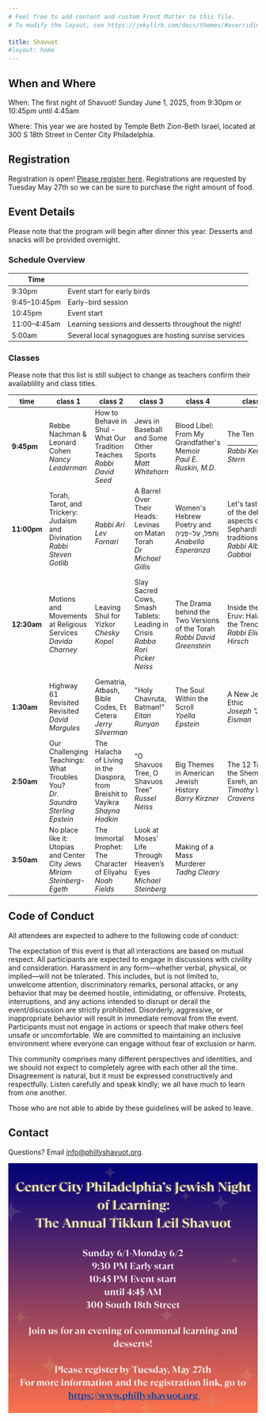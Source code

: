 ```yaml
---
# Feel free to add content and custom Front Matter to this file.
# To modify the layout, see https://jekyllrb.com/docs/themes/#overriding-theme-defaults

title: Shavuot
#layout: home
---
```

## When and Where

When: The first night of Shavuot! Sunday June 1, 2025, from 9:30pm or 10:45pm until 4:45am

Where: This year we are hosted by Temple Beth Zion-Beth Israel, located at 300 S 18th Street in Center City Philadelphia.

<!-- ## Teach a class

Please [fill out this form](https://docs.google.com/forms/d/e/1FAIpQLScaJVatAmHkbXbdUBrcw-O8eOnPXadLSMF0_53cpvGhvi4xTw/viewform?usp=sharing) to propose a class to teach overnight. The deadline to submit a proposal is Friday May 9.-->

## Registration

Registration is open! [Please register here](https://templebethzionbethisrael.shulcloud.com/form/Center_City_Tikkun_Leil_Shavuot_2025). Registrations are requested by Tuesday May 27th so we can be sure to purchase the right amount of food.

## Event Details

Please note that the program will begin after dinner this year. Desserts and snacks will be provided overnight.

### Schedule Overview

| Time |  |
|---|---|
| 9:30pm | Event start for early birds |
| 9:45–10:45pm | Early-bird session |
| 10:45pm | Event start |
| 11:00–4:45am | Learning sessions and desserts throughout the night! |
| 5:00am | Several local synagogues are hosting sunrise services |

### Classes

Please note that this list is still subject to change as teachers confirm their availablility and class titles.

| time | class 1 | class 2 | class 3 | class 4 | class 5 | class 6 |
|-|-|-|-|-|-|-|
| **9:45pm**  | Rebbe Nachman & Leonard Cohen <br/>*Nancy Leaderman*                               | How to Behave in Shul - What Our Tradition Teaches <br/>*Rabbi David Seed*           | Jews in Baseball and Some Other Sports <br/>*Matt Whitehorn*                      | Blood Libel: From My Grandfather's Memoir  <br/>*Paul E. Ruskin, M.D.*        | The Ten \_________________  <br/>*Rabbi Kenneth Stern*                                          | |
| **11:00pm** | Torah, Tarot, and Trickery: Judaism and Divination <br/>*Rabbi Steven Gotlib*      | <br/>*Rabbi Ari Lev Fornari*                                     | A Barrel Over Their Heads: Levinas on Matan Torah <br/>*Dr Michael Gillis*        | Women's Hebrew Poetry and וַתִּפֹּל, עַל-פָּנֶיהָ  <br/>*Anabella Esperanza*            | Let's taste some of the delicious aspects of the Sephardi traditions <br/>*Rabbi Albert Gabbai* | &nbsp;<br/>*Rabbanit Dasi Fruchter*                                               |
| **12:30am** | Motions and Movements at Religious Services <br/>*Davida Charney*                  | Leaving Shul for Yizkor  <br/>*Chesky Kopel*                                         | Slay Sacred Cows, Smash Tablets: Leading in Crisis <br/>*Rabba Rori Picker Neiss* | The Drama behind the Two Versions of the Torah  <br/>*Rabbi David Greenstein* | Inside the City Eruv: Halacha in the Trenches <br/>*Rabbi Eliezer Hirsch*                       | The Baal Shem Tov’s Amud HaTefilah <br/>*Rabbi Mónica Gomery and Rabbi Abi Weber* |
| **1:30am**  | Highway 61 Revisited Revisited <br/>*David Margules*                                | Gematria, Atbash, Bible Codes, Et Cetera <br/>*Jerry Silverman*                      | "Holy Chavruta, Batman!" <br/>*Eitan Runyan*                                      | The Soul Within the Scroll <br/>*Yoella Epstein*                              | A New Jewish Ethic  <br/>*Joseph "Joey" Eisman*                                                 | God Would Never... Unless?? <br/>*Jesse Breitbart*                                |
| **2:50am**  | Our Challenging Teachings: What Troubles You?  <br/>*Dr. Saundra Sterling Epstein* | The Halacha of Living in the Diaspora, from Breishit to Vayikra <br/>*Shayna Hodkin* | “O Shavuos Tree, O Shavuos Tree”  <br/>*Russel Neiss*                             | Big Themes in American Jewish History  <br/>*Barry Kirzner*                   | The 12 Tribes, the Shemoneh Esreh, and You  <br/>*Timothy W. Cravens*                           | |
| **3:50am**  | No place like it: Utopias and Center City Jews <br/>*Miriam Steinberg-Egeth*       | The Immortal Prophet: The Character of Eliyahu <br/>*Noah Fields*                    | Look at Moses’ Life Through Heaven’s Eyes  <br/>*Michael Steinberg*               | Making of a Mass Murderer <br/>*Tadhg Cleary*                                 | | |

## Code of Conduct

All attendees are expected to adhere to the following code of conduct:

The expectation of this event is that all interactions are based on mutual respect. All participants are expected to engage in discussions with civility and consideration. Harassment in any form—whether verbal, physical, or implied—will not be tolerated. This includes, but is not limited to, unwelcome attention, discriminatory remarks, personal attacks, or any behavior that may be deemed hostile, intimidating, or offensive. Protests, interruptions, and any actions intended to disrupt or derail the event/discussion are strictly prohibited. Disorderly, aggressive, or inappropriate behavior will result in immediate removal from the event. Participants must not engage in actions or speech that make others feel unsafe or uncomfortable. We are committed to maintaining an inclusive environment where everyone can engage without fear of exclusion or harm.

This community comprises many different perspectives and identities, and we should not expect to completely agree with each other all the time. Disagreement is natural, but it must be expressed constructively and respectfully. Listen carefully and speak kindly; we all have much to learn from one another.

Those who are not able to abide by these guidelines will be asked to leave.

## Contact

Questions? Email info@phillyshavuot.org.

<img src="images/shavuot2025.png" alt="Shavuot registration infographic"/>
